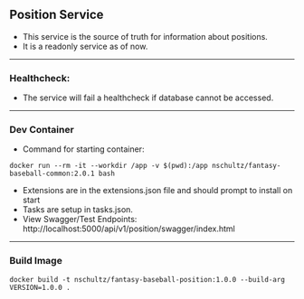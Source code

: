## Position Service
* This service is the source of truth for information about positions.
* It is a readonly service as of now.

---
### Healthcheck:
* The service will fail a healthcheck if database cannot be accessed.  

---
### Dev Container
* Command for starting container:
```
docker run --rm -it --workdir /app -v $(pwd):/app nschultz/fantasy-baseball-common:2.0.1 bash
```
* Extensions are in the extensions.json file and should prompt to install on start
* Tasks are setup in tasks.json.
* View Swagger/Test Endpoints: http://localhost:5000/api/v1/position/swagger/index.html

---
### Build Image
```
docker build -t nschultz/fantasy-baseball-position:1.0.0 --build-arg VERSION=1.0.0 .
```
